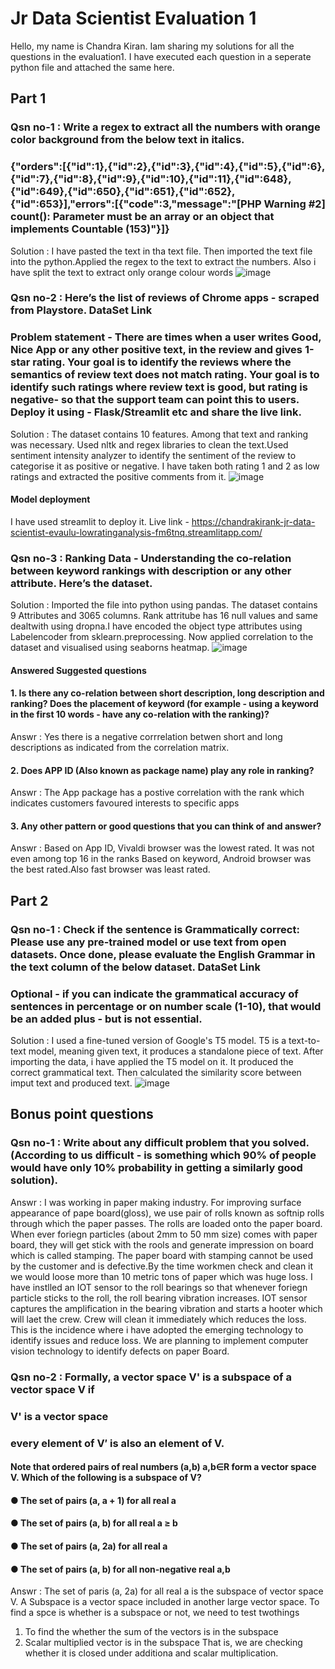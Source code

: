 # Jr Data Scientist Evaluation 1
Hello, my name is Chandra Kiran. Iam sharing my solutions for all the questions in the evaluation1. I have executed each question in a seperate python file and attached the same here. 
## Part 1
### Qsn no-1 : Write a regex to extract all the numbers with orange color background from the below text in italics.
### {"orders":[{"id":1},{"id":2},{"id":3},{"id":4},{"id":5},{"id":6},{"id":7},{"id":8},{"id":9},{"id":10},{"id":11},{"id":648},{"id":649},{"id":650},{"id":651},{"id":652},{"id":653}],"errors":[{"code":3,"message":"[PHP Warning #2] count(): Parameter must be an array or an object that implements Countable (153)"}]}
Solution : I have pasted the text in tha text file. Then imported the text file into the python.Applied the regex to the text to extract the numbers. Also i have split the text  to extract only orange colour words
![image](https://user-images.githubusercontent.com/108783651/177749280-f1b82efd-e003-4d09-93d2-0299727ca73d.png)

### Qsn no-2 : Here’s the list of reviews of Chrome apps - scraped from Playstore.  DataSet Link
### Problem statement - There are times when a user writes Good, Nice App or any other positive text, in the review and gives 1-star rating. Your goal is to identify the reviews where the semantics of review text does not match rating. Your goal is to identify such ratings where review text is good, but rating is negative- so that the support team can point this to users. Deploy it using - Flask/Streamlit etc and share the live link. 
Solution : The dataset contains 10 features. Among that text and ranking was necessary. Used nltk and regex libraries to clean the text.Used sentiment intensity analyzer to identify the sentiment of the review to categorise it as positive or negative. I have taken both rating 1 and 2 as low ratings and extracted the positive comments from it.
![image](https://user-images.githubusercontent.com/108783651/178002231-4e462261-60d7-4305-a1c8-bec6183f54d2.png)
#### Model deployment
I have used streamlit to deploy it. Live link - https://chandrakirank-jr-data-scientist-evaulu-lowratinganalysis-fm6tnq.streamlitapp.com/

### Qsn no-3 : Ranking Data - Understanding the co-relation between keyword rankings with description or any other attribute. Here’s the dataset. 
Solution : Imported the file into python using pandas. The dataset contains 9 Attributes and 3065 columns. Rank attritube has 16 null values and same dealtwith using dropna.I have encoded the object type attributes using Labelencoder from sklearn.preprocessing. 
Now applied correlation to the dataset and visualised using seaborns heatmap. 
![image](https://user-images.githubusercontent.com/108783651/177752624-90be5472-bcea-4f74-b722-472f6a35f438.png)

#### Answered Suggested questions
#### 1.	Is there any co-relation between short description, long description and ranking? Does the placement of keyword (for example - using a keyword in the first 10 words - have any co-relation with the ranking)?
Answr : Yes there is a negative corrrelation betwen short and long descriptions as indicated from the correlation matrix.
#### 2.	Does APP ID (Also known as package name) play any role in ranking?  
Answr : The App package has a postive correlation with the rank which indicates customers favoured interests to specific apps
#### 3.	Any other pattern or good questions that you can think of and answer?
Answr : Based on App ID, Vivaldi browser was the lowest rated. It was not even among top 16 in the ranks
        Based on keyword, Android browser was the best rated.Also fast browser was least rated. 
## Part 2
### Qsn no-1 : Check if the sentence is Grammatically correct: Please use any pre-trained model or use text from open datasets. Once done, please evaluate the English Grammar in the text column of the below dataset. DataSet Link
### Optional - if you can indicate the grammatical accuracy of sentences in percentage or on number scale (1-10), that would be an added plus - but is not essential. 
Solution :  I used a fine-tuned version of Google's T5 model. T5 is a text-to-text model, meaning given text, it produces a standalone piece of text. After importing the data, i have applied the T5 model on it. It produced the correct grammatical text. Then calculated the similarity score between imput text and produced text.
![image](https://user-images.githubusercontent.com/108783651/178004073-c4c9d633-f051-4868-ad6c-e753b0a09848.png)

## Bonus point questions
### Qsn no-1 : Write about any difficult problem that you solved. (According to us difficult - is something which 90% of people would have only 10% probability in getting a similarly good solution). 
Answr : I was working in paper making industry. For improving surface appearance of pape board(gloss), we use pair of rolls known as softnip rolls through which the    paper passes. The rolls are loaded onto the paper board. When ever foriegn particles (about 2mm to 50 mm size) comes with paper board, they will get stick with the rools and generate impression on board which is called stamping. The paper board with stamping cannot be used by the customer and is defective.By the time workmen check and clean it we would loose more than 10 metric tons of paper which was huge loss. 
I have instlled an IOT sensor to the roll bearings so that whenever foriegn particle sticks to the roll, the roll bearing vibration increases. IOT sensor captures the amplification in the bearing vibration and starts a hooter which will laet the crew. Crew will clean it immediately which reduces the loss.
This is the incidence where i have adopted the emerging technology to identify issues and reduce loss. We are planning to implement computer vision technology to identify defects on paper Board.
### Qsn no-2 : Formally, a vector space V' is a subspace of a vector space V if
###  V' is a vector space
###  every element of V′ is also an element of V.
#### Note that ordered pairs of real numbers (a,b) a,b∈R form a vector space V. Which of the following is a subspace of V?
#### ● The set of pairs (a, a + 1) for all real a
#### ● The set of pairs (a, b) for all real a ≥ b
#### ● The set of pairs (a, 2a) for all real a
#### ● The set of pairs (a, b) for all non-negative real a,b
Answr : The set of paris (a, 2a) for all real a is the subspace of vector space V.
A Subspace is a vector space included in another large vector space. To find a spce is whether is a subspace or not, we need to test twothings
1) To find the whether the sum of the vectors is in the subspace
2) Scalar multiplied vector is in the subspace 
That is, we are checking whether it is closed under additiona and scalar multiplication.

